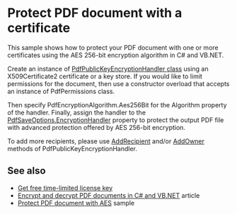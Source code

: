 # Protect PDF document with a certificate
This sample shows how to protect your PDF document with one or more certificates using the AES 256-bit encryption algorithm in C# and VB.NET.

Create an instance of [PdfPublicKeyEncryptionHandler class](https://bitmiracle.com/pdf-library/help/pdfpublickeyencryptionhandler.html) using an X509Certificate2 certificate or a key store. If you would like to limit permissions for the document, then use a constructor overload that accepts an instance of PdfPermissions class. 

Then specify PdfEncryptionAlgorithm.Aes256Bit for the Algorithm property of the handler. Finally, assign the handler to the [PdfSaveOptions.EncryptionHandler](https://bitmiracle.com/pdf-library/help/pdfsaveoptions.encryptionhandler.html) property to protect the output PDF file with advanced protection offered by AES 256-bit encryption.

To add more recipients, please use [AddRecipient](https://bitmiracle.com/pdf-library/help/pdfpublickeyencryptionhandler.addrecipient.html) and/or [AddOwner](https://bitmiracle.com/pdf-library/help/pdfpublickeyencryptionhandler.addowner.html) methods of PdfPublicKeyEncryptionHandler.

## See also
* [Get free time-limited license key](https://bitmiracle.com/pdf-library/download-pdf-library.aspx)
* [Encrypt and decrypt PDF documents in C# and VB.NET](https://bitmiracle.com/pdf-library/passwords-and-security.aspx) article
* [Protect PDF document with AES](/Samples/Security/ProtectDocumentWithAes) sample